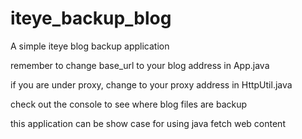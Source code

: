 # iteye_backup_blog

A simple iteye blog backup application

remember to change base_url to your blog address in App.java

if you are under proxy, change to your proxy address in HttpUtil.java

check out the console to see where blog files are backup

this application can be show case for using java fetch web content